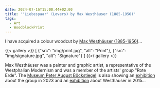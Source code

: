 ```yaml
---
date: 2024-07-16T15:00:44+02:00
title: '"Liebespaar" (Lovers) by Max Westhäuser (1885-1956)'
tags:
  - Art
  - WoodblockPrint
---
```


I have acquired a colour woodcut by [Max Westhäuser (1885-1956)](https://de.wikipedia.org/wiki/Max_Westh%C3%A4user)...
<!--more-->

{{< gallery >}}
[
  {"src": "img/print.jpg", "alt": "Print"},
  {"src": "img/signature.jpg", "alt": "Signature"}
]
{{</ gallery >}}

Max Westhäuser was a painter and graphic artist, a representative of the Westphalian Modernism and was a member of the artists' group "Rote Erde". The [Museum Peter August Böckstiegel](https://www.museumpab.de/das-museum-erleben/das-museum/) is also showing an [exhibition](https://www.museumpab.de/das-museum-erleben/ausstellung/westfaelische-wege-in-die-moderne-die-kuenstlergruppen-rote-erde-und-der-wurf/) about the group in 2023 and an [exhibition](https://www.haller-kreisblatt.de/lokal/werther/20537186_Bilder-von-Max-Westhaeuser.html) about Westhäuser in 2015...
